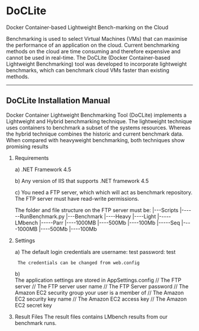 # DoCLite
Docker Container-based Lightweight Bench-marking on the Cloud

Benchmarking is used to select Virtual Machines (VMs) that can maximise the performance of an application on the cloud. Current benchmarking methods on the cloud are time consuming and therefore expensive and cannot be used in real-time. The DoCLite (Docker Container-based Lightweight Benchmarking) tool was developed to incorporate lightweight benchmarks, which can benchmark cloud VMs faster than existing methods.


-----------------------------------------------------------
DoCLite Installation Manual
-----------------------------------------------------------
 Docker Container Lightweight Benchmarking Tool (DoCLite) implements a Lightweight and Hybrid benchmarking 
 technique. The lightweight technique uses containers to benchmark a subset of the systems resources. Whereas 
 the hybrid technique combines the historic and current benchmark data. When compared with heavyweight 
 benchmarking, both techniques show promising results

1) Requirements
	
	a) .NET Framework 4.5
	
	b) Any version of IIS that supports .NET framework 4.5
	
	c) You need a FTP server, which which will act as benchmark repository. The FTP server must have read-write permissions.
	
	The folder and file structure on the FTP server must be:
			|---Scripts
				|------RunBenchmark.py
			|---Benchmark
				|----Heavy
					|----Light
						|-----LMbench
							|-----Parr
								|----1000MB
								|----500Mb
								|----100Mb
							|-----Seq
								|----1000MB
								|----500Mb
								|----100Mb

2) Settings
	
	a) 
		The default login credentials  are
		username: test
		password: test
		
		The credentials can be changed from web.config
	b) 	
		The application settings are stored in AppSettings.config
			<add key="FTPServer" value="54.68.62.95" />    // The FTP server
			<add key="FtpUser" value="ftpadmin" />	       // The FTP server user name 
			<add key="FtpPassword" value="123" />	       // The FTP Server password
			<add key="securitygroup" value="launch-wizard-5" />  // The Amazon EC2 security group your user is a member of
			<add key="keyname" value="" />		// The Amazon EC2 security key name
			<add key="AccessKey" value="" />	// The Amazon EC2 access key
			<add key="SecretKey" value="" />    	// The Amazon EC2 secret key
			
3) Result Files
	The result files contains LMbench results from our benchmark runs.
